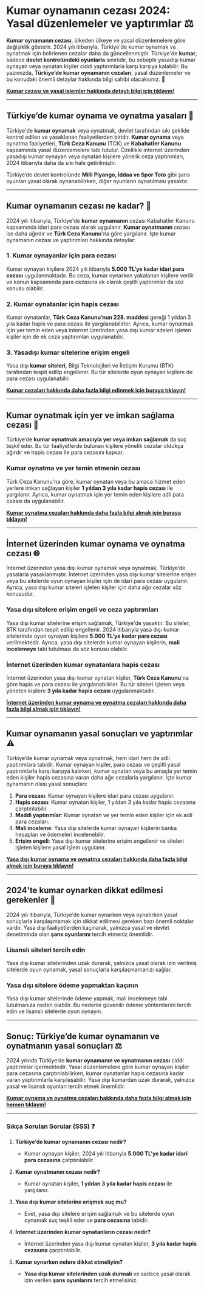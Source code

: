 # Kumar oynamanın cezası 2024: Yasal düzenlemeler ve yaptırımlar ⚖️

**Kumar oynamanın cezası**, ülkeden ülkeye ve yasal düzenlemelere göre değişiklik gösterir. 2024 yılı itibarıyla, Türkiye'de kumar oynamak ve oynatmak için belirlenen cezalar daha da güncellenmiştir. Türkiye'de **kumar**, sadece **devlet kontrolündeki oyunlarla** sınırlıdır, bu sebeple yasadışı kumar oynayan veya oynatan kişiler ciddi yaptırımlarla karşı karşıya kalabilir. Bu yazımızda, **Türkiye’de kumar oynamanın cezaları**, yasal düzenlemeler ve bu konudaki önemli detaylar hakkında bilgi sahibi olacaksınız. 🎲

[**Kumar cezası ve yasal işlemler hakkında detaylı bilgi için tıklayın!**](https://casinotr.link/gWCRZ4)

---

## Türkiye’de kumar oynama ve oynatma yasaları 🎯

Türkiye'de **kumar oynamak** veya oynatmak, devlet tarafından sıkı şekilde kontrol edilen ve yasaklanan faaliyetlerden biridir. **Kumar oynama** veya oynatma faaliyetleri, **Türk Ceza Kanunu** (TCK) ve **Kabahatler Kanunu** kapsamında yasal düzenlemelere tabi tutulur. Özellikle internet üzerinden yasadışı kumar oynayan veya oynatan kişilere yönelik ceza yaptırımları, 2024 itibarıyla daha da sıkı hale getirilmiştir.

Türkiye’de devlet kontrolünde **Milli Piyango, İddaa ve Spor Toto** gibi şans oyunları yasal olarak oynanabilirken, diğer oyunların oynatılması yasaktır. 

---

## Kumar oynamanın cezası ne kadar? 📜

2024 yılı itibarıyla, Türkiye'de **kumar oynamanın** cezası Kabahatler Kanunu kapsamında idari para cezası olarak uygulanır. **Kumar oynatmanın** cezası ise daha ağırdır ve **Türk Ceza Kanunu**'na göre yargılanır. İşte kumar oynamanın cezası ve yaptırımları hakkında detaylar:

### **1. Kumar oynayanlar için para cezası**
Kumar oynayan kişilere 2024 yılı itibarıyla **5.000 TL’ye kadar idari para cezası** uygulanmaktadır. Bu ceza, kumar oynarken yakalanan kişilere verilir ve kanun kapsamında para cezasına ek olarak çeşitli yaptırımlar da söz konusu olabilir. 

### **2. Kumar oynatanlar için hapis cezası**
Kumar oynatanlar, **Türk Ceza Kanunu’nun 228. maddesi** gereği 1 yıldan 3 yıla kadar hapis ve para cezası ile yargılanabilirler. Ayrıca, kumar oynatmak için yer temin eden veya internet üzerinden yasa dışı kumar siteleri işleten kişiler için de ek ceza yaptırımları uygulanabilir.

### **3. Yasadışı kumar sitelerine erişim engeli**
Yasa dışı **kumar siteleri**, Bilgi Teknolojileri ve İletişim Kurumu (BTK) tarafından tespit edilip engellenir. Bu tür sitelerde oyun oynayan kişilere de para cezası uygulanabilir.

[**Kumar cezaları hakkında daha fazla bilgi edinmek için buraya tıklayın!**](https://casinotr.link/gWCRZ4)

---

## Kumar oynatmak için yer ve imkan sağlama cezası 📌

Türkiye’de **kumar oynatmak amacıyla yer veya imkan sağlamak** da suç teşkil eder. Bu tür faaliyetlerde bulunan kişilere yönelik cezalar oldukça ağırdır ve hapis cezası ile para cezasını kapsar.

### **Kumar oynatma ve yer temin etmenin cezası**
Türk Ceza Kanunu'na göre, kumar oynatan veya bu amaca hizmet eden yerlere imkan sağlayan kişiler **1 yıldan 3 yıla kadar hapis cezası** ile yargılanır. Ayrıca, kumar oynatmak için yer temin eden kişilere adli para cezası da uygulanabilir.

[**Kumar oynatma cezaları hakkında daha fazla bilgi almak için buraya tıklayın!**](https://casinotr.link/gWCRZ4)

---

## İnternet üzerinden kumar oynama ve oynatma cezası 🌐

İnternet üzerinden yasa dışı kumar oynamak veya oynatmak, Türkiye’de yasalarla yasaklanmıştır. İnternet üzerinden yasa dışı kumar sitelerine erişen veya bu sitelerde oyun oynayan kişiler için de idari para cezası uygulanır. Ayrıca, yasa dışı kumar siteleri işleten kişiler için daha ağır cezalar söz konusudur.

### **Yasa dışı sitelere erişim engeli ve ceza yaptırımları**
Yasa dışı kumar sitelerine erişim sağlamak, Türkiye'de yasaktır. Bu siteler, BTK tarafından tespit edilip engellenir. 2024 itibarıyla yasa dışı kumar sitelerinde oyun oynayan kişilere **5.000 TL’ye kadar para cezası** verilmektedir. Ayrıca, yasa dışı sitelerde kumar oynayan kişilerin, **mali incelemeye** tabi tutulması da söz konusu olabilir.

### **İnternet üzerinden kumar oynatanlara hapis cezası**
İnternet üzerinden yasa dışı kumar oynatan kişiler, **Türk Ceza Kanunu**'na göre hapis ve para cezası ile yargılanabilirler. Bu tür siteleri işleten veya yöneten kişilere **3 yıla kadar hapis cezası** uygulanmaktadır.

[**İnternet üzerinden kumar oynama ve oynatma cezaları hakkında daha fazla bilgi almak için tıklayın!**](https://casinotr.link/gWCRZ4)

---

## Kumar oynamanın yasal sonuçları ve yaptırımlar ⚠️

Türkiye’de kumar oynamak veya oynatmak, hem idari hem de adli yaptırımlara tabidir. Kumar oynayan kişiler, para cezası ve çeşitli yasal yaptırımlarla karşı karşıya kalırken, kumar oynatan veya bu amaçla yer temin eden kişiler hapis cezasına varan daha ağır cezalarla yargılanır. İşte kumar oynamanın olası yasal sonuçları:

1. **Para cezası**: Kumar oynayan kişilere idari para cezası uygulanır.
2. **Hapis cezası**: Kumar oynatan kişiler, 1 yıldan 3 yıla kadar hapis cezasına çarptırılabilir.
3. **Maddi yaptırımlar**: Kumar oynatan ve yer temin eden kişiler için ek adli para cezaları.
4. **Mali inceleme**: Yasa dışı sitelerde kumar oynayan kişilerin banka hesapları ve ödemeleri incelenebilir.
5. **Erişim engeli**: Yasa dışı kumar sitelerine erişim engellenir ve siteleri işleten kişilere yasal işlem uygulanır.

[**Yasa dışı kumar oynama ve oynatma cezaları hakkında daha fazla bilgi almak için buraya tıklayın!**](https://casinotr.link/gWCRZ4)

---

## 2024'te kumar oynarken dikkat edilmesi gerekenler 🛑

2024 yılı itibarıyla, Türkiye’de kumar oynarken veya oynatırken yasal sonuçlarla karşılaşmamak için dikkat edilmesi gereken bazı önemli noktalar vardır. Yasa dışı faaliyetlerden kaçınarak, yalnızca yasal ve devlet denetiminde olan **şans oyunlarını** tercih etmeniz önemlidir.

### **Lisanslı siteleri tercih edin**
Yasa dışı kumar sitelerinden uzak durarak, yalnızca yasal olarak izin verilmiş sitelerde oyun oynamak, yasal sonuçlarla karşılaşmamanızı sağlar.

### **Yasa dışı sitelere ödeme yapmaktan kaçının**
Yasa dışı kumar sitelerinde ödeme yapmak, mali incelemeye tabi tutulmanıza neden olabilir. Bu nedenle güvenilir ödeme yöntemlerini tercih edin ve lisanslı sitelerde oyun oynayın.

---

## Sonuç: Türkiye’de kumar oynamanın ve oynatmanın yasal sonuçları ⚖️

2024 yılında Türkiye’de **kumar oynamanın ve oynatmanın cezası** ciddi yaptırımlar içermektedir. Yasal düzenlemelere göre kumar oynayan kişiler para cezasına çarptırılabilirken, kumar oynatanlar hapis cezasına kadar varan yaptırımlarla karşılaşabilir. Yasa dışı kumardan uzak durarak, yalnızca yasal ve lisanslı oyunları tercih etmek önemlidir.

[**Kumar oynama ve oynatma cezaları hakkında daha fazla bilgi almak için hemen tıklayın!**](https://casinotr.link/gWCRZ4)

---

### Sıkça Sorulan Sorular (SSS) ❓

1. **Türkiye’de kumar oynamanın cezası nedir?**
   - Kumar oynayan kişiler, 2024 yılı itibarıyla **5.000 TL’ye kadar idari para cezasına** çarptırılabilir.

2. **Kumar oynatmanın cezası nedir?**
   - Kumar oynatan kişiler, **1 yıldan 3 yıla kadar hapis cezası** ile yargılanır.

3. **Yasa dışı kumar sitelerine erişmek suç mu?**
   - Evet, yasa dışı sitelere erişim sağlamak ve bu sitelerde oyun oynamak suç teşkil eder ve **para cezasına** tabidir.

4. **İnternet üzerinden kumar oynatanların cezası nedir?**
   - İnternet üzerinden yasa dışı kumar oynatan kişiler, **3 yıla kadar hapis cezasına** çarptırılabilir.

5. **Kumar oynarken nelere dikkat etmeliyim?**
   - **Yasa dışı kumar sitelerinden uzak durmalı** ve sadece yasal olarak izin verilen **şans oyunlarını** tercih etmelisiniz.
